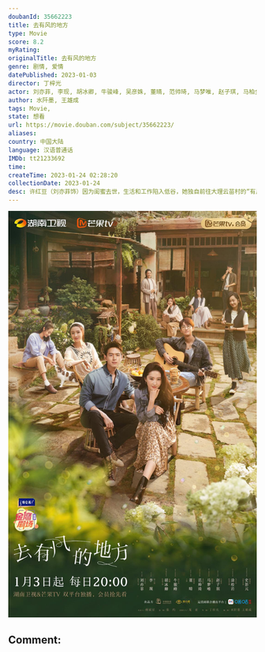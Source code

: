 ```yaml
---
doubanId: 35662223
title: 去有风的地方
type: Movie
score: 8.2
myRating: 
originalTitle: 去有风的地方
genre: 剧情, 爱情
datePublished: 2023-01-03
director: 丁梓光
actor: 刘亦菲, 李现, 胡冰卿, 牛骏峰, 吴彦姝, 董晴, 范帅琦, 马梦唯, 赵子琪, 马柏全, 杨昆, 艾丽娅, 崔奕, 傅迦, 张磊, 郝文婷, 赵培琳, 李伟龙, 涂松岩, 刘佳, 郝平, 龚蓓苾, 吴倩, 姚安娜, 曾舜晞, 史彭元, 刘美含, 焦刚, 赵婧祎, 徐子力, 陈笑含, 宋芳园, 李嘉铭, 彭必瑶, 王天宇, 程媛媛, 程子昕, 赵爱诚, 苑冉
author: 水阡墨, 王雄成
tags: Movie, 
state: 想看
url: https://movie.douban.com/subject/35662223/
aliases: 
country: 中国大陆
language: 汉语普通话
IMDb: tt21233692
time: 
createTime: 2023-01-24 02:28:20
collectionDate: 2023-01-24
desc: 许红豆（刘亦菲饰）因为闺蜜去世，生活和工作陷入低谷，她独自前往大理云苗村的“有风小院”休息调整。在那里，她认识了辞去高薪工作回乡创业的当地人谢之遥（李现饰），还有一群从大城市过去的同龄人。在日常相...
---
```


![image](assets/p2885759819.jpg)

Comment: 
---


